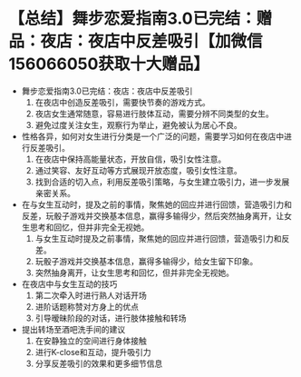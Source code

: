 # 【总结】舞步恋爱指南3.0已完结：赠品：夜店：夜店中反差吸引【加微信156066050获取十大赠品】

-   舞步恋爱指南3.0已完结：夜店：夜店中反差吸引
    1.  在夜店中创造反差吸引，需要快节奏的游戏方式。
    2.  夜店女生通常随意，容易进行肢体互动，需要分辨不同类型的女生。
    3.  避免过度关注女生，观察行为举止，避免被认为居心不良。
-   性格各异，如何对女生进行分类是一个广泛的问题，需要学习如何在夜店中进行反差吸引。
    1.  在夜店中保持高能量状态，开放自信，吸引女性注意。
    2.  通过笑容、友好互动等方式展现开放态度，吸引女性注意。
    3.  找到合适的切入点，利用反差吸引策略，与女生建立吸引力，进一步发展亲密关系。
-   在与女生互动时，提及之前的事情，聚焦她的回应并进行回馈，营造吸引力和反差，玩骰子游戏并交换基本信息，赢得多输得少，然后突然抽身离开，让女生思考和回忆，但并非完全无视她。
    1.  与女生互动时提及之前事情，聚焦她的回应并进行回馈，营造吸引力和反差。
    2.  玩骰子游戏并交换基本信息，赢得多输得少，给女生留下印象。
    3.  突然抽身离开，让女生思考和回忆，但并非完全无视她。
-   在夜店中与女生互动的技巧
    1.  第二次牵入时进行熟人对话开场
    2.  进阶话题称赞对方身上的优点
    3.  引导暧昧阶段的对话，进行肢体接触和转场
-   提出转场至酒吧洗手间的建议
    1.  在安静独立的空间进行身体接触
    2.  进行K-close和互动，提升吸引力
    3.  分享反差吸引的效果和更多细节信息